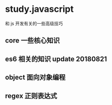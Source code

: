 # study.javascript

和 js 开发有关的一些高级技巧

## core 一些核心知识

## es6 相关的知识 update 20180821

## object 面向对象编程

## regex 正则表达式
